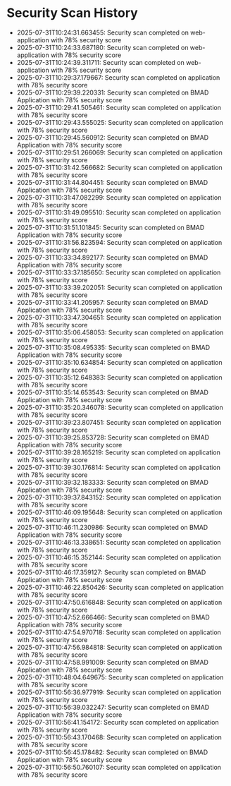 # Security Scan History

- 2025-07-31T10:24:31.663455: Security scan completed on web-application with 78% security score
- 2025-07-31T10:24:33.687180: Security scan completed on web-application with 78% security score
- 2025-07-31T10:24:39.311711: Security scan completed on web-application with 78% security score
- 2025-07-31T10:29:37.179667: Security scan completed on application with 78% security score
- 2025-07-31T10:29:39.220331: Security scan completed on BMAD Application with 78% security score
- 2025-07-31T10:29:41.505461: Security scan completed on application with 78% security score
- 2025-07-31T10:29:43.555025: Security scan completed on application with 78% security score
- 2025-07-31T10:29:45.560912: Security scan completed on BMAD Application with 78% security score
- 2025-07-31T10:29:51.266069: Security scan completed on application with 78% security score
- 2025-07-31T10:31:42.566682: Security scan completed on application with 78% security score
- 2025-07-31T10:31:44.804451: Security scan completed on BMAD Application with 78% security score
- 2025-07-31T10:31:47.082299: Security scan completed on application with 78% security score
- 2025-07-31T10:31:49.095510: Security scan completed on application with 78% security score
- 2025-07-31T10:31:51.101845: Security scan completed on BMAD Application with 78% security score
- 2025-07-31T10:31:56.823594: Security scan completed on application with 78% security score
- 2025-07-31T10:33:34.892177: Security scan completed on BMAD Application with 78% security score
- 2025-07-31T10:33:37.185650: Security scan completed on application with 78% security score
- 2025-07-31T10:33:39.202051: Security scan completed on application with 78% security score
- 2025-07-31T10:33:41.205957: Security scan completed on BMAD Application with 78% security score
- 2025-07-31T10:33:47.304651: Security scan completed on application with 78% security score
- 2025-07-31T10:35:06.458053: Security scan completed on application with 78% security score
- 2025-07-31T10:35:08.495335: Security scan completed on BMAD Application with 78% security score
- 2025-07-31T10:35:10.634854: Security scan completed on application with 78% security score
- 2025-07-31T10:35:12.648383: Security scan completed on application with 78% security score
- 2025-07-31T10:35:14.653543: Security scan completed on BMAD Application with 78% security score
- 2025-07-31T10:35:20.346078: Security scan completed on application with 78% security score
- 2025-07-31T10:39:23.807451: Security scan completed on application with 78% security score
- 2025-07-31T10:39:25.853728: Security scan completed on BMAD Application with 78% security score
- 2025-07-31T10:39:28.165219: Security scan completed on application with 78% security score
- 2025-07-31T10:39:30.176814: Security scan completed on application with 78% security score
- 2025-07-31T10:39:32.183333: Security scan completed on BMAD Application with 78% security score
- 2025-07-31T10:39:37.843152: Security scan completed on application with 78% security score
- 2025-07-31T10:46:09.195648: Security scan completed on application with 78% security score
- 2025-07-31T10:46:11.230986: Security scan completed on BMAD Application with 78% security score
- 2025-07-31T10:46:13.338651: Security scan completed on application with 78% security score
- 2025-07-31T10:46:15.352144: Security scan completed on application with 78% security score
- 2025-07-31T10:46:17.359127: Security scan completed on BMAD Application with 78% security score
- 2025-07-31T10:46:22.850426: Security scan completed on application with 78% security score
- 2025-07-31T10:47:50.616848: Security scan completed on application with 78% security score
- 2025-07-31T10:47:52.666466: Security scan completed on BMAD Application with 78% security score
- 2025-07-31T10:47:54.970718: Security scan completed on application with 78% security score
- 2025-07-31T10:47:56.984818: Security scan completed on application with 78% security score
- 2025-07-31T10:47:58.991009: Security scan completed on BMAD Application with 78% security score
- 2025-07-31T10:48:04.649675: Security scan completed on application with 78% security score
- 2025-07-31T10:56:36.977919: Security scan completed on application with 78% security score
- 2025-07-31T10:56:39.032247: Security scan completed on BMAD Application with 78% security score
- 2025-07-31T10:56:41.154172: Security scan completed on application with 78% security score
- 2025-07-31T10:56:43.170468: Security scan completed on application with 78% security score
- 2025-07-31T10:56:45.178482: Security scan completed on BMAD Application with 78% security score
- 2025-07-31T10:56:50.760107: Security scan completed on application with 78% security score
